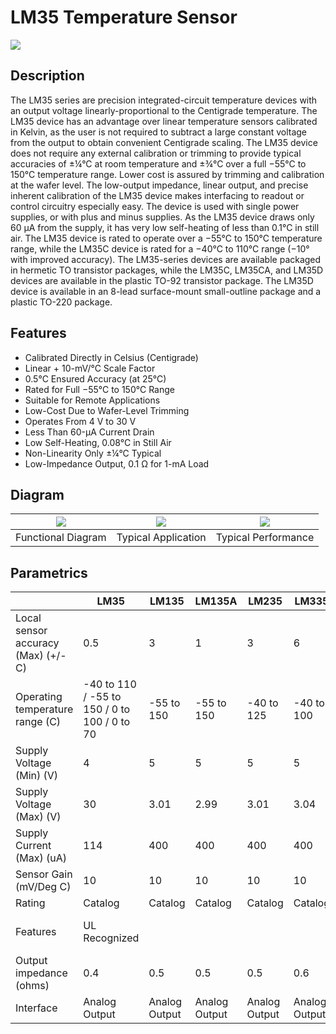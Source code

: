 

# LM35 Temperature Sensor
![](https://i.imgur.com/Za57ybm.png)

## Description
The LM35 series are precision integrated-circuit temperature devices with an output voltage linearly-proportional to the Centigrade temperature. The LM35 device has an advantage over	linear temperature sensors calibrated in Kelvin, as the user is not required to subtract a large	constant voltage from the output to obtain convenient Centigrade scaling. The LM35 device does not	require any external calibration or trimming to provide typical accuracies of ±¼°C at room	temperature and ±¾°C over a full −55°C to 150°C temperature range. Lower cost is assured by	trimming and calibration at the wafer level. The low-output impedance, linear output, and precise inherent calibration of the LM35 device makes interfacing to readout or control circuitry	especially easy. The device is used with single power supplies, or with plus and minus supplies. As	the LM35 device draws only 60 µA from the supply, it has very low self-heating of less than 0.1°C	in still air. The LM35 device is rated to operate over a −55°C to 150°C temperature range, while	the LM35C device is rated for a −40°C to 110°C range (−10° with improved accuracy). The LM35-series	devices are available packaged in hermetic TO transistor packages, while the LM35C, LM35CA, and	LM35D devices are available in the plastic TO-92 transistor package. The LM35D device is available	in an 8-lead surface-mount small-outline package and a plastic TO-220 package.

## Features
- Calibrated Directly in Celsius (Centigrade)
- Linear + 10-mV/°C Scale Factor
- 0.5°C Ensured Accuracy (at	25°C)
- Rated for Full −55°C to 150°C Range
- Suitable for Remote Applications
- Low-Cost	Due to Wafer-Level Trimming
- Operates From 4 V to 30 V
- Less	Than 60-µA Current Drain
- Low Self-Heating, 0.08°C in Still	Air
- Non-Linearity Only ±¼°C Typical
- Low-Impedance Output,	0.1 Ω for 1-mA Load

## Diagram
| ![](http://www.ti.com/ds_dgm/images/fbd_snis159h.gif) | ![](http://www.ti.com/diagrams/custom_diagram_3_LM35.gif) | ![](http://www.ti.com/diagrams/custom_diagram_4_LM35.gif) |
| :---: | :---: | :---: |
| Functional Diagram | Typical Application | Typical Performance |

## Parametrics
|   | LM35 | LM135 | LM135A | LM235 | LM335 | TMP235 |
| --- | --- | --- | --- | --- | --- | --- |
| Local sensor accuracy (Max) (+/- C) | 0.5 | 3 | 1 | 3 | 6 | 1 |
| Operating temperature range (C) | -40 to 110 / -55 to 150 / 0 to 100 / 0 to 70 | -55 to 150 | -55 to 150 | -40 to 125 | -40 to 100 | -40 to 150 |
| Supply Voltage (Min) (V) | 4 | 5 | 5 | 5 | 5 | 2.3 |
| Supply Voltage (Max) (V) | 30 | 3.01 | 2.99 | 3.01 | 3.04 | 5.5 |
| Supply Current (Max) (uA) | 114 | 400 | 400 | 400 | 400 | 12 |
| Sensor Gain (mV/Deg C) | 10 | 10 | 10 | 10 | 10 | 10 |
| Rating | Catalog | 	Catalog | 	Catalog | 	Catalog | 	Catalog | 	Catalog |
| Features | UL Recognized |   |   |   |   | Industry standard pinout   |
| Output impedance (ohms) | 0.4 | 0.5 | 0.5 | 0.5 | 0.6 | 20 |
| Interface | Analog Output | Analog Output | Analog Output | Analog Output | Analog Output | Analog Output |

